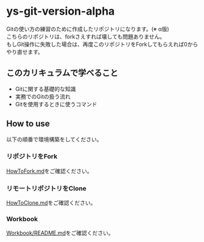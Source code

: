 # ys-git-version-alpha

Gitの使い方の練習のために作成したリポジトリになります。(※ α版)  
こちらのリポジトリは、forkさえすれば壊しても問題ありません。  
もしGit操作に失敗した場合は、再度このリポジトリをForkしてもらえれば0からやり直せます。

## このカリキュラムで学べること

- Gitに関する基礎的な知識
- 実務でのGitの扱う流れ
- Gitを使用するときに使うコマンド

## How to use

以下の順番で環境構築をしてください。

### リポジトリをFork

[HowToFork.md](/public/docs/HowToFork.md)をご確認ください。

### リモートリポジトリをClone

[HowToClone.md](/public/docs/HowToClone.md)をご確認ください。

### Workbook

[Workbook/README.md](/public/docs/Workbook/README.md)をご確認ください。
